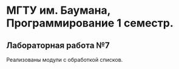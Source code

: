 # МГТУ им. Баумана, Программирование 1 семестр. 
## Лабораторная работа №7
Реализованы модули с обработкой списков.
